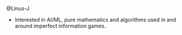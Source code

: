 @Linus-J
- Interested in AI/ML, pure mathematics and algorithms used in and around imperfect information games.

<!---
Linus-J/Linus-J is a ✨ special ✨ repository because its `README.md` (this file) appears on your GitHub profile.
You can click the Preview link to take a look at your changes.
--->
